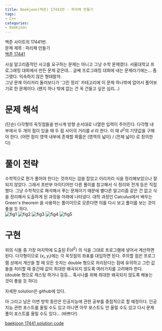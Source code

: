 ```yaml
---
title: Baekjoon(백준) 17441번 - 파리채 만들기
tags:
- C++
categories:
- Baekjoon
---
```


백준 사이트의 17441번.  
문제 제목 : 파리채 만들기  
[백준 17441](https://www.acmicpc.net/problem/17441)  
  
	
사실 알고리즘적인 사고를 요구하는 문제는 아니고 그냥 수학 문제였다. 서울대학교 프로그래밍 대회에서 만든 문제 같은데... 글쎄 프로그래밍 대회에 내는 문제라기에는... 좀 그랬다. 익숙하지 않은 형태랄까.  
그냥 문제 이리저리 둘러보다가 '그린 정리' 카테고리에 이 문제 하나밖에 없어서 풀어보기로 한 문제이다. (왠지 하나 밖에 없는 건 꼭 건들고 싶은 심리...)
# 문제 해석
(단순) 다각형의 꼭짓점들을 반시계 방향 순서대로 나열한 입력이 주어진다. 다각형 내부에서 두 개의 점이 있을 때 두 점 사이의 거리를 $d$ 라 한다. 이 때 $d^2$의 기댓값을 구해야 한다. (어떤 점이 영역 내부에 존재할 확률은 (영역의 넓이) / (전체 넓이) 로 정의한다)
# 풀이 전략 
수학적으로 뭔가 풀어야 한다는 것까지는 감을 잡았고 이리저리 식을 정리해보았으나 잘 되지 않았다. 그래서 초반부 아이디어만 다른 풀이를 참고해서 식 정리와 전개 등은 직접 했다. 그냥 수학적으로 해석해서 푸는 문제이기 때문에 별다른 알고리즘 같은 건 없고 식을 정리해서 도출하게 된 과정을 아래에 나타냈다. 대학 과정인 Calculus에서 배우는 Green's theorem 을 사용하는 풀이이므로 모른다면 이를 다시 보고 풀이를 보는 것이 좋을 듯 하다.  
![fig1](https://user-images.githubusercontent.com/83265598/151318793-7feea2dd-8e0b-4885-946c-aa134a55fdf0.jpeg)
![fig2](https://user-images.githubusercontent.com/83265598/151318807-9b25574e-b182-4f59-8ac9-7ee2f84e7f22.jpeg)
![fig3](https://user-images.githubusercontent.com/83265598/151318818-1600c513-f8b9-4e93-aa49-ad1fd8771d6e.jpeg)
![fig4](https://user-images.githubusercontent.com/83265598/151318829-2664c04d-b62c-49e2-bf4f-caeb0bd413c6.jpeg)
![fig5](https://user-images.githubusercontent.com/83265598/151318843-dae40cf0-8926-4ecf-b740-d15a3051ff5c.jpeg)
# 구현
위의 식들 중 가장 마지막에 도출된 $E(d^2)$ 의 식을 그대로 프로그램에 넣어서 계산하면 된다. 다각형이므로 $(x_i, y_i)$에는 각 꼭짓점의 좌표를 대입하면 된다. 주의할 점은 프로그램 상에서 계산을 할 때 모든 숫자는 double 형으로 처리된다는 점에 유의하고 그런 값들을 처리할 때 중간에 값이 최대한 왜곡되지 않도록 여러가지를 고려해야 한다. (double 형으로 캐스팅 하거나 등등... 혹시나를 위해 최대한 왜곡되지 않도록 해놓는 것이 좋을 듯 하다)

자세한 solution은 github에 있다.

아 그리고 남은 이번 방학 동안은 인공지능에 관한 공부를 중점적으로 할 예정이다. 인공지능 관련 포스트를 올릴 수도 있고 아니면 아무 포스트도 안 올릴 수도 있고 다시 문제 풀이 포스트를 올릴 수도 있다... (바쁘다!)

[baekjoon 17441 solution code](https://github.com/dhkwon03/programming_problem_practice/blob/1225874d754a6feaf82ecb0af9ba8b0a9aef30f8/c_problems/baekjoon/17441/main.cpp)
